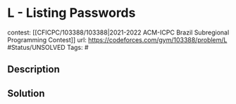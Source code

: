 # L - Listing Passwords

contest: [[CFICPC/103388/103388|2021-2022 ACM-ICPC Brazil Subregional Programming Contest]]
url: https://codeforces.com/gym/103388/problem/L
#Status/UNSOLVED
Tags: #

## Description

## Solution

